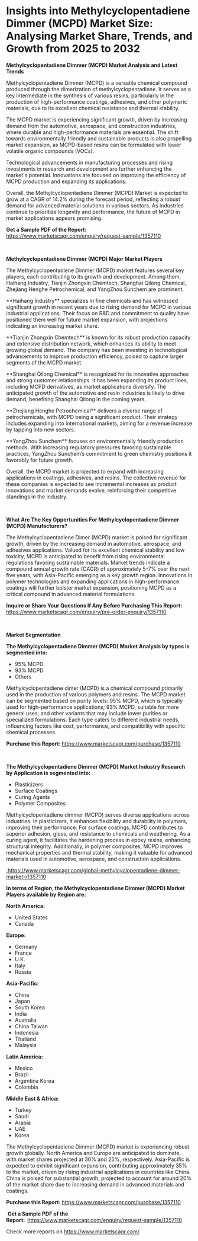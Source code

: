 <p><h1>Insights into Methylcyclopentadiene Dimmer (MCPD) Market Size: Analysing Market Share, Trends, and Growth from 2025 to 2032</h1></p><p><strong>Methylcyclopentadiene Dimmer (MCPD) Market Analysis and Latest Trends</strong></p>
<p><p>Methylcyclopentadiene Dimmer (MCPD) is a versatile chemical compound produced through the dimerization of methylcyclopentadiene. It serves as a key intermediate in the synthesis of various resins, particularly in the production of high-performance coatings, adhesives, and other polymeric materials, due to its excellent chemical resistance and thermal stability. </p><p>The MCPD market is experiencing significant growth, driven by increasing demand from the automotive, aerospace, and construction industries, where durable and high-performance materials are essential. The shift towards environmentally friendly and sustainable products is also propelling market expansion, as MCPD-based resins can be formulated with lower volatile organic compounds (VOCs).</p><p>Technological advancements in manufacturing processes and rising investments in research and development are further enhancing the market's potential. Innovations are focused on improving the efficiency of MCPD production and expanding its applications. </p><p>Overall, the Methylcyclopentadiene Dimmer (MCPD) Market is expected to grow at a CAGR of 14.2% during the forecast period, reflecting a robust demand for advanced material solutions in various sectors. As industries continue to prioritize longevity and performance, the future of MCPD in market applications appears promising.</p></p>
<p><strong>Get a Sample PDF of the Report:&nbsp;</strong> <a href="https://www.marketscagr.com/enquiry/request-sample/1357110?utm_campaign=2383&utm_medium=2&utm_source=Github&utm_content=ia&utm_term=02042025&utm_id=methylcyclopentadiene-dimmer-mcpd">https://www.marketscagr.com/enquiry/request-sample/1357110</a></p>
<p>&nbsp;</p>
<p><strong>Methylcyclopentadiene Dimmer (MCPD) Major Market Players</strong></p>
<p><p>The Methylcyclopentadiene Dimmer (MCPD) market features several key players, each contributing to its growth and development. Among them, Haihang Industry, Tianjin Zhongxin Chemtech, Shanghai Qilong Chemical, Zhejiang Henghe Petrochemical, and YangZhou Sunchem are prominent.</p><p>**Haihang Industry** specializes in fine chemicals and has witnessed significant growth in recent years due to rising demand for MCPD in various industrial applications. Their focus on R&D and commitment to quality have positioned them well for future market expansion, with projections indicating an increasing market share.</p><p>**Tianjin Zhongxin Chemtech** is known for its robust production capacity and extensive distribution network, which enhances its ability to meet growing global demand. The company has been investing in technological advancements to improve production efficiency, poised to capture larger segments of the MCPD market.</p><p>**Shanghai Qilong Chemical** is recognized for its innovative approaches and strong customer relationships. It has been expanding its product lines, including MCPD derivatives, as market applications diversify. The anticipated growth of the automotive and resin industries is likely to drive demand, benefiting Shanghai Qilong in the coming years.</p><p>**Zhejiang Henghe Petrochemical** delivers a diverse range of petrochemicals, with MCPD being a significant product. Their strategy includes expanding into international markets, aiming for a revenue increase by tapping into new sectors.</p><p>**YangZhou Sunchem** focuses on environmentally friendly production methods. With increasing regulatory pressures favoring sustainable practices, YangZhou Sunchem’s commitment to green chemistry positions it favorably for future growth.</p><p>Overall, the MCPD market is projected to expand with increasing applications in coatings, adhesives, and resins. The collective revenue for these companies is expected to see incremental increases as product innovations and market demands evolve, reinforcing their competitive standings in the industry.</p></p>
<p>&nbsp;</p>
<p><strong>What Are The Key Opportunities For Methylcyclopentadiene Dimmer (MCPD) Manufacturers?</strong></p>
<p><p>The Methylcyclopentadiene Dimer (MCPD) market is poised for significant growth, driven by the increasing demand in automotive, aerospace, and adhesives applications. Valued for its excellent chemical stability and low toxicity, MCPD is anticipated to benefit from rising environmental regulations favoring sustainable materials. Market trends indicate a compound annual growth rate (CAGR) of approximately 5-7% over the next five years, with Asia-Pacific emerging as a key growth region. Innovations in polymer technologies and expanding applications in high-performance coatings will further bolster market expansion, positioning MCPD as a critical compound in advanced material formulations.</p></p>
<p><strong>Inquire or Share Your Questions If Any Before Purchasing This Report:</strong> <a href="https://www.marketscagr.com/enquiry/pre-order-enquiry/1357110?utm_campaign=2383&utm_medium=2&utm_source=Github&utm_content=ia&utm_term=02042025&utm_id=methylcyclopentadiene-dimmer-mcpd">https://www.marketscagr.com/enquiry/pre-order-enquiry/1357110</a></p>
<p>&nbsp;</p>
<p><strong>Market Segmentation</strong></p>
<p><strong>The Methylcyclopentadiene Dimmer (MCPD) Market Analysis by types is segmented into:</strong></p>
<p><ul><li>95% MCPD</li><li>93% MCPD</li><li>Others</li></ul></p>
<p><p>Methylcyclopentadiene dimer (MCPD) is a chemical compound primarily used in the production of various polymers and resins. The MCPD market can be segmented based on purity levels: 95% MCPD, which is typically used for high-performance applications; 93% MCPD, suitable for more general uses; and other variants that may include lower purities or specialized formulations. Each type caters to different industrial needs, influencing factors like cost, performance, and compatibility with specific chemical processes.</p></p>
<p><strong>Purchase this Report:&nbsp;</strong><a href="https://www.marketscagr.com/purchase/1357110?utm_campaign=2383&utm_medium=2&utm_source=Github&utm_content=ia&utm_term=02042025&utm_id=methylcyclopentadiene-dimmer-mcpd">https://www.marketscagr.com/purchase/1357110</a></p>
<p>&nbsp;</p>
<p><strong>The Methylcyclopentadiene Dimmer (MCPD) Market Industry Research by Application is segmented into:</strong></p>
<p><ul><li>Plasticizers</li><li>Surface Coatings</li><li>Curing Agents</li><li>Polymer Composites</li></ul></p>
<p><p>Methylcyclopentadiene dimmer (MCPD) serves diverse applications across industries. In plasticizers, it enhances flexibility and durability in polymers, improving their performance. For surface coatings, MCPD contributes to superior adhesion, gloss, and resistance to chemicals and weathering. As a curing agent, it facilitates the hardening process in epoxy resins, enhancing structural integrity. Additionally, in polymer composites, MCPD improves mechanical properties and thermal stability, making it valuable for advanced materials used in automotive, aerospace, and construction applications.</p></p>
<p><a href="https://www.marketscagr.com/global-methylcyclopentadiene-dimmer-market-r1357110?utm_campaign=2383&utm_medium=2&utm_source=Github&utm_content=ia&utm_term=02042025&utm_id=methylcyclopentadiene-dimmer-mcpd">&nbsp;https://www.marketscagr.com/global-methylcyclopentadiene-dimmer-market-r1357110</a></p>
<p><strong>In terms of Region, the Methylcyclopentadiene Dimmer (MCPD) Market Players available by Region are:</strong></p>
<p>
    <p> <strong> North America: </strong>
        <ul>
            <li>United States</li>
            <li>Canada</li>
        </ul>
        </p> 
    <p> <strong> Europe: </strong>
        <ul>
            <li>Germany</li>
            <li>France</li>
            <li>U.K.</li>
            <li>Italy</li>
            <li>Russia</li>
        </ul>
        </p> 
    <p> <strong> Asia-Pacific: </strong>
        <ul>
            <li>China</li>
            <li>Japan</li>
            <li>South Korea</li>
            <li>India</li>
            <li>Australia</li>
            <li>China Taiwan</li>
            <li>Indonesia</li>
            <li>Thailand</li>
            <li>Malaysia</li>
        </ul>
        </p> 
    <p> <strong> Latin America: </strong>
        <ul>
            <li>Mexico</li>
            <li>Brazil</li>
            <li>Argentina Korea</li>
            <li>Colombia</li>
        </ul>
        </p> 
    <p> <strong> Middle East & Africa: </strong>
        <ul>
            <li>Turkey</li>
            <li>Saudi</li>
            <li>Arabia</li>
            <li>UAE</li>
            <li>Korea</li>
        </ul>
    </p>
    </p>
<p><p>The Methylcyclopentadiene Dimmer (MCPD) market is experiencing robust growth globally. North America and Europe are anticipated to dominate, with market shares projected at 30% and 25%, respectively. Asia-Pacific is expected to exhibit significant expansion, contributing approximately 35% to the market, driven by rising industrial applications in countries like China. China is poised for substantial growth, projected to account for around 20% of the market share due to increasing demand in advanced materials and coatings.</p></p>
<p><strong>Purchase this Report: </strong><a href="https://www.marketscagr.com/purchase/1357110?utm_campaign=2383&utm_medium=2&utm_source=Github&utm_content=ia&utm_term=02042025&utm_id=methylcyclopentadiene-dimmer-mcpd">https://www.marketscagr.com/purchase/1357110</a></p>
<p>&nbsp;<strong>Get a Sample PDF of the Report:&nbsp;&nbsp;</strong><a href="https://www.marketscagr.com/enquiry/request-sample/1357110?utm_campaign=2383&utm_medium=2&utm_source=Github&utm_content=ia&utm_term=02042025&utm_id=methylcyclopentadiene-dimmer-mcpd">https://www.marketscagr.com/enquiry/request-sample/1357110</a></p>
<p><strong></strong></p>
<p>Check more reports on <a href="https://www.marketscagr.com/?utm_campaign=2383&utm_medium=2&utm_source=Github&utm_content=ia&utm_term=02042025&utm_id=methylcyclopentadiene-dimmer-mcpd">https://www.marketscagr.com/</a></p>